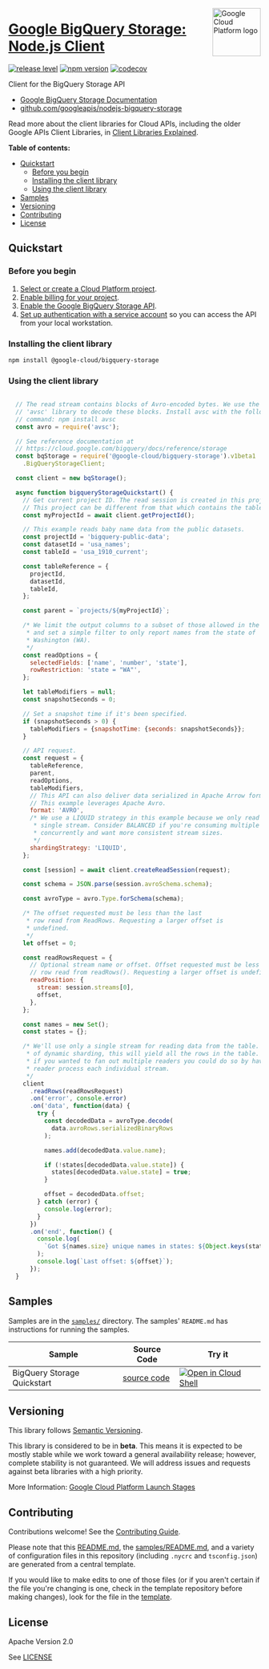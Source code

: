 [//]: # "This README.md file is auto-generated, all changes to this file will be lost."
[//]: # "To regenerate it, use `python -m synthtool`."
<img src="https://avatars2.githubusercontent.com/u/2810941?v=3&s=96" alt="Google Cloud Platform logo" title="Google Cloud Platform" align="right" height="96" width="96"/>

# [Google BigQuery Storage: Node.js Client](https://github.com/googleapis/nodejs-bigquery-storage)

[![release level](https://img.shields.io/badge/release%20level-beta-yellow.svg?style=flat)](https://cloud.google.com/terms/launch-stages)
[![npm version](https://img.shields.io/npm/v/@google-cloud/bigquery-storage.svg)](https://www.npmjs.org/package/@google-cloud/bigquery-storage)
[![codecov](https://img.shields.io/codecov/c/github/googleapis/nodejs-bigquery-storage/master.svg?style=flat)](https://codecov.io/gh/googleapis/nodejs-bigquery-storage)




Client for the BigQuery Storage API



* [Google BigQuery Storage Documentation][product-docs]
* [github.com/googleapis/nodejs-bigquery-storage](https://github.com/googleapis/nodejs-bigquery-storage)

Read more about the client libraries for Cloud APIs, including the older
Google APIs Client Libraries, in [Client Libraries Explained][explained].

[explained]: https://cloud.google.com/apis/docs/client-libraries-explained

**Table of contents:**


* [Quickstart](#quickstart)
  * [Before you begin](#before-you-begin)
  * [Installing the client library](#installing-the-client-library)
  * [Using the client library](#using-the-client-library)
* [Samples](#samples)
* [Versioning](#versioning)
* [Contributing](#contributing)
* [License](#license)

## Quickstart

### Before you begin

1.  [Select or create a Cloud Platform project][projects].
1.  [Enable billing for your project][billing].
1.  [Enable the Google BigQuery Storage API][enable_api].
1.  [Set up authentication with a service account][auth] so you can access the
    API from your local workstation.

### Installing the client library

```bash
npm install @google-cloud/bigquery-storage
```


### Using the client library

```javascript

  // The read stream contains blocks of Avro-encoded bytes. We use the
  // 'avsc' library to decode these blocks. Install avsc with the following
  // command: npm install avsc
  const avro = require('avsc');

  // See reference documentation at
  // https://cloud.google.com/bigquery/docs/reference/storage
  const bqStorage = require('@google-cloud/bigquery-storage').v1beta1
    .BigQueryStorageClient;

  const client = new bqStorage();

  async function bigqueryStorageQuickstart() {
    // Get current project ID. The read session is created in this project.
    // This project can be different from that which contains the table.
    const myProjectId = await client.getProjectId();

    // This example reads baby name data from the public datasets.
    const projectId = 'bigquery-public-data';
    const datasetId = 'usa_names';
    const tableId = 'usa_1910_current';

    const tableReference = {
      projectId,
      datasetId,
      tableId,
    };

    const parent = `projects/${myProjectId}`;

    /* We limit the output columns to a subset of those allowed in the table,
     * and set a simple filter to only report names from the state of
     * Washington (WA).
     */
    const readOptions = {
      selectedFields: ['name', 'number', 'state'],
      rowRestriction: 'state = "WA"',
    };

    let tableModifiers = null;
    const snapshotSeconds = 0;

    // Set a snapshot time if it's been specified.
    if (snapshotSeconds > 0) {
      tableModifiers = {snapshotTime: {seconds: snapshotSeconds}};
    }

    // API request.
    const request = {
      tableReference,
      parent,
      readOptions,
      tableModifiers,
      // This API can also deliver data serialized in Apache Arrow format.
      // This example leverages Apache Avro.
      format: 'AVRO',
      /* We use a LIQUID strategy in this example because we only read from a
       * single stream. Consider BALANCED if you're consuming multiple streams
       * concurrently and want more consistent stream sizes.
       */
      shardingStrategy: 'LIQUID',
    };

    const [session] = await client.createReadSession(request);

    const schema = JSON.parse(session.avroSchema.schema);

    const avroType = avro.Type.forSchema(schema);

    /* The offset requested must be less than the last
     * row read from ReadRows. Requesting a larger offset is
     * undefined.
     */
    let offset = 0;

    const readRowsRequest = {
      // Optional stream name or offset. Offset requested must be less than the last
      // row read from readRows(). Requesting a larger offset is undefined.
      readPosition: {
        stream: session.streams[0],
        offset,
      },
    };

    const names = new Set();
    const states = {};

    /* We'll use only a single stream for reading data from the table. Because
     * of dynamic sharding, this will yield all the rows in the table. However,
     * if you wanted to fan out multiple readers you could do so by having a
     * reader process each individual stream.
     */
    client
      .readRows(readRowsRequest)
      .on('error', console.error)
      .on('data', function(data) {
        try {
          const decodedData = avroType.decode(
            data.avroRows.serializedBinaryRows
          );

          names.add(decodedData.value.name);

          if (!states[decodedData.value.state]) {
            states[decodedData.value.state] = true;
          }

          offset = decodedData.offset;
        } catch (error) {
          console.log(error);
        }
      })
      .on('end', function() {
        console.log(
          `Got ${names.size} unique names in states: ${Object.keys(states)}`
        );
        console.log(`Last offset: ${offset}`);
      });
  }

```



## Samples

Samples are in the [`samples/`](https://github.com/googleapis/nodejs-bigquery-storage/tree/master/samples) directory. The samples' `README.md`
has instructions for running the samples.

| Sample                      | Source Code                       | Try it |
| --------------------------- | --------------------------------- | ------ |
| BigQuery Storage Quickstart | [source code](https://github.com/googleapis/nodejs-bigquery-storage/blob/master/samples/quickstart.js) | [![Open in Cloud Shell][shell_img]](https://console.cloud.google.com/cloudshell/open?git_repo=https://github.com/googleapis/nodejs-bigquery-storage&page=editor&open_in_editor=samples/quickstart.js,samples/README.md) |



## Versioning

This library follows [Semantic Versioning](http://semver.org/).



This library is considered to be in **beta**. This means it is expected to be
mostly stable while we work toward a general availability release; however,
complete stability is not guaranteed. We will address issues and requests
against beta libraries with a high priority.




More Information: [Google Cloud Platform Launch Stages][launch_stages]

[launch_stages]: https://cloud.google.com/terms/launch-stages

## Contributing

Contributions welcome! See the [Contributing Guide](https://github.com/googleapis/nodejs-bigquery-storage/blob/master/CONTRIBUTING.md).

Please note that this [README.md](README.md), the [samples/README.md](samples/README.md),
and a variety of configuration files in this repository (including `.nycrc` and `tsconfig.json`)
are generated from a central template.

If you would like to make edits to one of those files
(or if you aren't certain if the file you're changing is one, check in the template repository before making changes),
look for the file in the [template](https://github.com/googleapis/synthtool/tree/master/synthtool/gcp/templates/node_library).

## License

Apache Version 2.0

See [LICENSE](https://github.com/googleapis/nodejs-bigquery-storage/blob/master/LICENSE)


[product-docs]: https://cloud.google.com/bigquery/docs/reference/storage
[shell_img]: https://gstatic.com/cloudssh/images/open-btn.png
[projects]: https://console.cloud.google.com/project
[billing]: https://support.google.com/cloud/answer/6293499#enable-billing
[enable_api]: https://console.cloud.google.com/flows/enableapi?apiid=bigquerystorage.googleapis.com
[auth]: https://cloud.google.com/docs/authentication/getting-started
